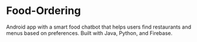 # Food-Ordering
Android app with a smart food chatbot that helps users find restaurants and menus based on preferences. Built with Java, Python, and Firebase.
